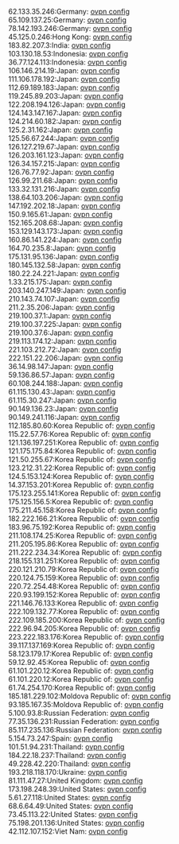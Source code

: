 62.133.35.246:Germany: [ovpn config](vpn/62_133_35_246.ovpn)  
65.109.137.25:Germany: [ovpn config](vpn/65_109_137_25.ovpn)  
78.142.193.246:Germany: [ovpn config](vpn/78_142_193_246.ovpn)  
45.125.0.246:Hong Kong: [ovpn config](vpn/45_125_0_246.ovpn)  
183.82.207.3:India: [ovpn config](vpn/183_82_207_3.ovpn)  
103.130.18.53:Indonesia: [ovpn config](vpn/103_130_18_53.ovpn)  
36.77.124.113:Indonesia: [ovpn config](vpn/36_77_124_113.ovpn)  
106.146.214.19:Japan: [ovpn config](vpn/106_146_214_19.ovpn)  
111.106.178.192:Japan: [ovpn config](vpn/111_106_178_192.ovpn)  
112.69.189.183:Japan: [ovpn config](vpn/112_69_189_183.ovpn)  
119.245.89.203:Japan: [ovpn config](vpn/119_245_89_203.ovpn)  
122.208.194.126:Japan: [ovpn config](vpn/122_208_194_126.ovpn)  
124.143.147.167:Japan: [ovpn config](vpn/124_143_147_167.ovpn)  
124.214.60.182:Japan: [ovpn config](vpn/124_214_60_182.ovpn)  
125.2.31.162:Japan: [ovpn config](vpn/125_2_31_162.ovpn)  
125.56.67.244:Japan: [ovpn config](vpn/125_56_67_244.ovpn)  
126.127.219.67:Japan: [ovpn config](vpn/126_127_219_67.ovpn)  
126.203.161.123:Japan: [ovpn config](vpn/126_203_161_123.ovpn)  
126.34.157.215:Japan: [ovpn config](vpn/126_34_157_215.ovpn)  
126.76.77.92:Japan: [ovpn config](vpn/126_76_77_92.ovpn)  
126.99.211.68:Japan: [ovpn config](vpn/126_99_211_68.ovpn)  
133.32.131.216:Japan: [ovpn config](vpn/133_32_131_216.ovpn)  
138.64.103.206:Japan: [ovpn config](vpn/138_64_103_206.ovpn)  
147.192.202.18:Japan: [ovpn config](vpn/147_192_202_18.ovpn)  
150.9.165.61:Japan: [ovpn config](vpn/150_9_165_61.ovpn)  
152.165.208.68:Japan: [ovpn config](vpn/152_165_208_68.ovpn)  
153.129.143.173:Japan: [ovpn config](vpn/153_129_143_173.ovpn)  
160.86.141.224:Japan: [ovpn config](vpn/160_86_141_224.ovpn)  
164.70.235.8:Japan: [ovpn config](vpn/164_70_235_8.ovpn)  
175.131.95.136:Japan: [ovpn config](vpn/175_131_95_136.ovpn)  
180.145.132.58:Japan: [ovpn config](vpn/180_145_132_58.ovpn)  
180.22.24.221:Japan: [ovpn config](vpn/180_22_24_221.ovpn)  
1.33.215.175:Japan: [ovpn config](vpn/1_33_215_175.ovpn)  
203.140.247.149:Japan: [ovpn config](vpn/203_140_247_149.ovpn)  
210.143.74.107:Japan: [ovpn config](vpn/210_143_74_107.ovpn)  
211.2.35.206:Japan: [ovpn config](vpn/211_2_35_206.ovpn)  
219.100.37.1:Japan: [ovpn config](vpn/219_100_37_1.ovpn)  
219.100.37.225:Japan: [ovpn config](vpn/219_100_37_225.ovpn)  
219.100.37.6:Japan: [ovpn config](vpn/219_100_37_6.ovpn)  
219.113.174.12:Japan: [ovpn config](vpn/219_113_174_12.ovpn)  
221.103.212.72:Japan: [ovpn config](vpn/221_103_212_72.ovpn)  
222.151.22.206:Japan: [ovpn config](vpn/222_151_22_206.ovpn)  
36.14.98.147:Japan: [ovpn config](vpn/36_14_98_147.ovpn)  
59.136.86.57:Japan: [ovpn config](vpn/59_136_86_57.ovpn)  
60.108.244.188:Japan: [ovpn config](vpn/60_108_244_188.ovpn)  
61.115.130.43:Japan: [ovpn config](vpn/61_115_130_43.ovpn)  
61.115.30.247:Japan: [ovpn config](vpn/61_115_30_247.ovpn)  
90.149.136.23:Japan: [ovpn config](vpn/90_149_136_23.ovpn)  
90.149.241.116:Japan: [ovpn config](vpn/90_149_241_116.ovpn)  
112.185.80.60:Korea Republic of: [ovpn config](vpn/112_185_80_60.ovpn)  
115.22.57.76:Korea Republic of: [ovpn config](vpn/115_22_57_76.ovpn)  
121.136.197.251:Korea Republic of: [ovpn config](vpn/121_136_197_251.ovpn)  
121.175.175.84:Korea Republic of: [ovpn config](vpn/121_175_175_84.ovpn)  
121.50.255.67:Korea Republic of: [ovpn config](vpn/121_50_255_67.ovpn)  
123.212.31.22:Korea Republic of: [ovpn config](vpn/123_212_31_22.ovpn)  
124.5.153.124:Korea Republic of: [ovpn config](vpn/124_5_153_124.ovpn)  
14.37.153.201:Korea Republic of: [ovpn config](vpn/14_37_153_201.ovpn)  
175.123.255.141:Korea Republic of: [ovpn config](vpn/175_123_255_141.ovpn)  
175.125.156.5:Korea Republic of: [ovpn config](vpn/175_125_156_5.ovpn)  
175.211.45.158:Korea Republic of: [ovpn config](vpn/175_211_45_158.ovpn)  
182.222.166.21:Korea Republic of: [ovpn config](vpn/182_222_166_21.ovpn)  
183.96.75.192:Korea Republic of: [ovpn config](vpn/183_96_75_192.ovpn)  
211.108.174.25:Korea Republic of: [ovpn config](vpn/211_108_174_25.ovpn)  
211.205.195.86:Korea Republic of: [ovpn config](vpn/211_205_195_86.ovpn)  
211.222.234.34:Korea Republic of: [ovpn config](vpn/211_222_234_34.ovpn)  
218.155.131.251:Korea Republic of: [ovpn config](vpn/218_155_131_251.ovpn)  
220.121.210.79:Korea Republic of: [ovpn config](vpn/220_121_210_79.ovpn)  
220.124.75.159:Korea Republic of: [ovpn config](vpn/220_124_75_159.ovpn)  
220.72.254.48:Korea Republic of: [ovpn config](vpn/220_72_254_48.ovpn)  
220.93.199.152:Korea Republic of: [ovpn config](vpn/220_93_199_152.ovpn)  
221.146.76.133:Korea Republic of: [ovpn config](vpn/221_146_76_133.ovpn)  
222.109.132.77:Korea Republic of: [ovpn config](vpn/222_109_132_77.ovpn)  
222.109.185.200:Korea Republic of: [ovpn config](vpn/222_109_185_200.ovpn)  
222.96.94.205:Korea Republic of: [ovpn config](vpn/222_96_94_205.ovpn)  
223.222.183.176:Korea Republic of: [ovpn config](vpn/223_222_183_176.ovpn)  
39.117.137.169:Korea Republic of: [ovpn config](vpn/39_117_137_169.ovpn)  
58.123.179.17:Korea Republic of: [ovpn config](vpn/58_123_179_17.ovpn)  
59.12.92.45:Korea Republic of: [ovpn config](vpn/59_12_92_45.ovpn)  
61.101.220.12:Korea Republic of: [ovpn config](vpn/61_101_220_12.ovpn)  
61.101.220.12:Korea Republic of: [ovpn config](vpn/61_101_220_12.ovpn)  
61.74.254.170:Korea Republic of: [ovpn config](vpn/61_74_254_170.ovpn)  
185.181.229.102:Moldova Republic of: [ovpn config](vpn/185_181_229_102.ovpn)  
93.185.167.35:Moldova Republic of: [ovpn config](vpn/93_185_167_35.ovpn)  
5.100.93.8:Russian Federation: [ovpn config](vpn/5_100_93_8.ovpn)  
77.35.136.231:Russian Federation: [ovpn config](vpn/77_35_136_231.ovpn)  
85.117.235.136:Russian Federation: [ovpn config](vpn/85_117_235_136.ovpn)  
5.154.73.247:Spain: [ovpn config](vpn/5_154_73_247.ovpn)  
101.51.94.231:Thailand: [ovpn config](vpn/101_51_94_231.ovpn)  
184.22.18.237:Thailand: [ovpn config](vpn/184_22_18_237.ovpn)  
49.228.42.220:Thailand: [ovpn config](vpn/49_228_42_220.ovpn)  
193.218.118.170:Ukraine: [ovpn config](vpn/193_218_118_170.ovpn)  
81.111.47.27:United Kingdom: [ovpn config](vpn/81_111_47_27.ovpn)  
173.198.248.39:United States: [ovpn config](vpn/173_198_248_39.ovpn)  
5.61.27.118:United States: [ovpn config](vpn/5_61_27_118.ovpn)  
68.6.64.49:United States: [ovpn config](vpn/68_6_64_49.ovpn)  
73.45.113.22:United States: [ovpn config](vpn/73_45_113_22.ovpn)  
75.198.201.136:United States: [ovpn config](vpn/75_198_201_136.ovpn)  
42.112.107.152:Viet Nam: [ovpn config](vpn/42_112_107_152.ovpn)  
